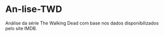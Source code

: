 # An-lise-TWD
Análise da série The Walking Dead com base nos dados disponibilizados pelo site IMDB.
